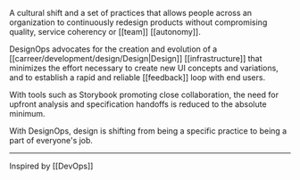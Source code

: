 A cultural shift and a set of practices that allows people across an organization to continuously redesign products without compromising quality, service coherency or [[team]] [[autonomy]].

DesignOps advocates for the creation and evolution of a [[carreer/development/design/Design|Design]] [[infrastructure]] that minimizes the effort necessary to create new UI concepts and variations, and to establish a rapid and reliable [[feedback]] loop with end users.

With tools such as Storybook promoting close collaboration, the need for upfront analysis and specification handoffs is reduced to the absolute minimum.

With DesignOps, design is shifting from being a specific practice to being a part of everyone's job.

---

Inspired by [[DevOps]]
